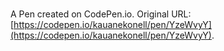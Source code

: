 # 

A Pen created on CodePen.io. Original URL: [https://codepen.io/kauanekonell/pen/YzeWvyY](https://codepen.io/kauanekonell/pen/YzeWvyY).

